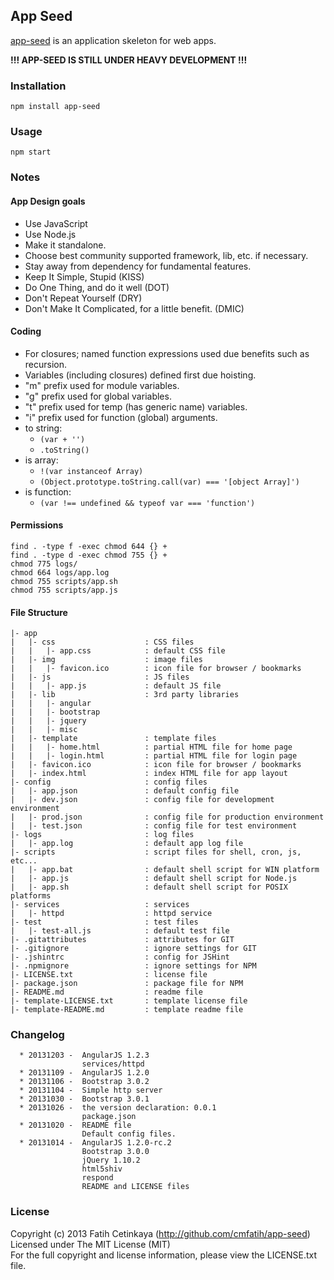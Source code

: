 ## App Seed

  [app-seed](http://github.com/cmfatih/app-seed) is an application skeleton for web apps.  

  **!!! APP-SEED IS STILL UNDER HEAVY DEVELOPMENT !!!**  

### Installation

```
npm install app-seed
```

### Usage

```
npm start
```

### Notes

#### App Design goals

  * Use JavaScript
  * Use Node.js
  * Make it standalone.
  * Choose best community supported framework, lib, etc. if necessary.
  * Stay away from dependency for fundamental features.
  * Keep It Simple, Stupid (KISS)
  * Do One Thing, and do it well (DOT)
  * Don't Repeat Yourself (DRY)
  * Don't Make It Complicated, for a little benefit. (DMIC)

#### Coding

  * For closures; named function expressions used due benefits such as recursion.
  * Variables (including closures) defined first due hoisting.
  * "m" prefix used for module variables.
  * "g" prefix used for global variables.
  * "t" prefix used for temp (has generic name) variables.
  * "i" prefix used for function (global) arguments.
  * to string:
    - `(var + '')`
    - `.toString()`
  * is array:
    - `!(var instanceof Array)`
    - `(Object.prototype.toString.call(var) === '[object Array]')`
  * is function:
    - `(var !== undefined && typeof var === 'function')`

#### Permissions

```
find . -type f -exec chmod 644 {} +
find . -type d -exec chmod 755 {} +
chmod 775 logs/
chmod 664 logs/app.log
chmod 755 scripts/app.sh
chmod 755 scripts/app.js
```

#### File Structure

```
|- app
|   |- css                    : CSS files
|   |   |- app.css            : default CSS file
|   |- img                    : image files
|   |   |- favicon.ico        : icon file for browser / bookmarks
|   |- js                     : JS files
|   |   |- app.js             : default JS file
|   |- lib                    : 3rd party libraries
|   |   |- angular
|   |   |- bootstrap
|   |   |- jquery
|   |   |- misc
|   |- template               : template files
|   |   |- home.html          : partial HTML file for home page
|   |   |- login.html         : partial HTML file for login page
|   |- favicon.ico            : icon file for browser / bookmarks
|   |- index.html             : index HTML file for app layout
|- config                     : config files
|   |- app.json               : default config file
|   |- dev.json               : config file for development environment
|   |- prod.json              : config file for production environment
|   |- test.json              : config file for test environment
|- logs                       : log files
|   |- app.log                : default app log file
|- scripts                    : script files for shell, cron, js, etc...
|   |- app.bat                : default shell script for WIN platform
|   |- app.js                 : default shell script for Node.js
|   |- app.sh                 : default shell script for POSIX platforms
|- services                   : services
|   |- httpd                  : httpd service
|- test                       : test files
|   |- test-all.js            : default test file
|- .gitattributes             : attributes for GIT
|- .gitignore                 : ignore settings for GIT
|- .jshintrc                  : config for JSHint
|- .npmignore                 : ignore settings for NPM
|- LICENSE.txt                : license file
|- package.json               : package file for NPM
|- README.md                  : readme file
|- template-LICENSE.txt       : template license file
|- template-README.md         : template readme file
```

### Changelog

```
  * 20131203 -  AngularJS 1.2.3
                services/httpd
  * 20131109 -  AngularJS 1.2.0
  * 20131106 -  Bootstrap 3.0.2
  * 20131104 -  Simple http server
  * 20131030 -  Bootstrap 3.0.1
  * 20131026 -  the version declaration: 0.0.1
                package.json
  * 20131020 -  README file
                Default config files.
  * 20131014 -  AngularJS 1.2.0-rc.2
                Bootstrap 3.0.0
                jQuery 1.10.2
                html5shiv
                respond
                README and LICENSE files
```

### License

Copyright (c) 2013 Fatih Cetinkaya (http://github.com/cmfatih/app-seed)  
Licensed under The MIT License (MIT)  
For the full copyright and license information, please view the LICENSE.txt file.